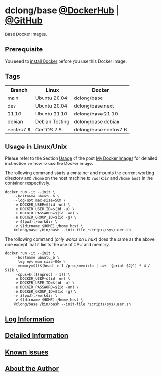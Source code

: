 # dclong/base [@DockerHub](https://hub.docker.com/r/dclong/base/) | [@GitHub](https://github.com/dclong/docker-base)

Base Docker images.

## Prerequisite
You need to [install Docker](http://www.legendu.net/en/blog/docker-installation/) before you use this Docker image.

## Tags

<table style="width:100%">
  <tr>
    <th>Branch</th>
    <th>Linux</th>
    <th>Docker</th>
  </tr>
  <tr>
    <td>main</td>
    <td>Ubuntu 20.04</td>
    <td>dclong/base</td>
  </tr>
  <tr>
    <td>dev</td>
    <td>Ubuntu 20.04</td>
    <td>dclong/base:next</td>
  </tr>
  <tr>
    <td>21.10</td>
    <td>Ubuntu 21.10</td>
    <td>dclong/base:21.10</td>
  </tr>
  <tr>
    <td>debian</td>
    <td>Debian Testing</td>
    <td>dclong/base:debian</td>
  </tr>
  <tr>
    <td>centos7.6</td>
    <td>CentOS 7.6</td>
    <td>dclong/base:centos7.6</td>
  </tr>
</table>

## Usage in Linux/Unix

Please refer to the Section
[Usage](http://www.legendu.net/en/blog/my-docker-images/#usage)
of the post [My Docker Images](http://www.legendu.net/en/blog/my-docker-images/) 
for detailed instruction on how to use the Docker image.

The following command starts a container 
and mounts the current working directory and `/home` on the host machine 
to `/workdir` and `/home_host` in the container respectively.
```
docker run -it --init \
    --hostname ubuntu_b \
    --log-opt max-size=50m \
    -e DOCKER_USER=$(id -un) \
    -e DOCKER_USER_ID=$(id -u) \
    -e DOCKER_PASSWORD=$(id -un) \
    -e DOCKER_GROUP_ID=$(id -g) \
    -v $(pwd):/workdir \
    -v $(dirname $HOME):/home_host \
    dclong/base /bin/bash --init-file /scripts/sys/user.sh
```
The following command (*only works on Linux*) does the same as the above one 
except that it limits the use of CPU and memory.
```
docker run -it --init \
    --hostname ubuntu_b \
    --log-opt max-size=50m \
    --memory=$(($(head -n 1 /proc/meminfo | awk '{print $2}') * 4 / 5))k \
    --cpus=$(($(nproc) - 1)) \
    -e DOCKER_USER=$(id -un) \
    -e DOCKER_USER_ID=$(id -u) \
    -e DOCKER_PASSWORD=$(id -un) \
    -e DOCKER_GROUP_ID=$(id -g) \
    -v $(pwd):/workdir \
    -v $(dirname $HOME):/home_host \
    dclong/base /bin/bash --init-file /scripts/sys/user.sh
```
## [Log Information](http://www.legendu.net/en/blog/my-docker-images/#docker-container-logs)

## [Detailed Information](http://www.legendu.net/en/blog/my-docker-images/#list-of-images-and-detailed-information) 

## [Known Issues](http://www.legendu.net/en/blog/my-docker-images/#known-issues)

## [About the Author](http://www.legendu.net/pages/about)
